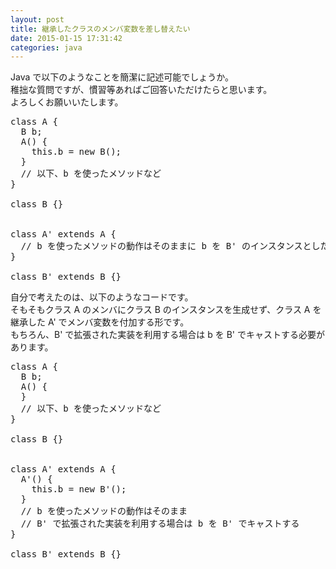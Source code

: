 ```yaml
---
layout: post
title: 継承したクラスのメンバ変数を差し替えたい
date: 2015-01-15 17:31:42
categories: java
---
```

<p>Java で以下のようなことを簡潔に記述可能でしょうか。<br>
稚拙な質問ですが、慣習等あればご回答いただけたらと思います。<br>
よろしくお願いいたします。</p>

<pre>
class A {
  B b;
  A() {
    this.b = new B();
  }
  // 以下、b を使ったメソッドなど
}

class B {}


class A' extends A {
  // b を使ったメソッドの動作はそのままに b を B' のインスタンスとしたい
}

class B' extends B {}
</pre>

<p>自分で考えたのは、以下のようなコードです。<br>
そもそもクラス A のメンバにクラス B のインスタンスを生成せず、クラス A を継承した A' でメンバ変数を付加する形です。<br>
もちろん、B' で拡張された実装を利用する場合は b を B' でキャストする必要があります。</p>

<pre>
class A {
  B b;
  A() {
  }
  // 以下、b を使ったメソッドなど
}

class B {}


class A' extends A {
  A'() {
    this.b = new B'();
  }
  // b を使ったメソッドの動作はそのまま
  // B' で拡張された実装を利用する場合は b を B' でキャストする
}

class B' extends B {}
</pre>
